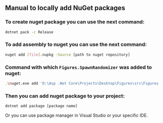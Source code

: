 ## Manual to locally add NuGet packages

### To create nuget package you can use the next command:

```bash
dotnet pack -c Release
```

### To add assembly to nuget you can use the next command:

```bash
nuget add [file].nupkg -Source [path to nuget repository]
```

### Command with which <code>Figures.SpawnRandomizer</code> was added to nuget:

```bash
.\nuget.exe add 'D:\Asp .Net Core\Projects\Desktop\Figures\src\Figures.SpawnRandomizer\bin\Debug\Figures.SpawnRandomizer.1.0.0.nupkg' -Source "C:\\Program Files (x86)\\Microsoft SDKs\\NuGetPackages\\"
```

### Then you can add nuget package to your project:

```bash
dotnet add package [package name]
```

Or you can use package manager in Visual Studio or your specific IDE.